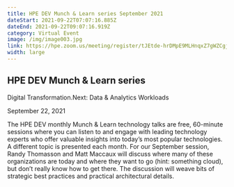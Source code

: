 ```yaml
---
title: HPE DEV Munch & Learn series September 2021
dateStart: 2021-09-22T07:07:16.885Z
dateEnd: 2021-09-22T09:07:16.919Z
category: Virtual Event
image: /img/image003.jpg
link: https://hpe.zoom.us/meeting/register/tJEtde-hrDMpE9MLHnqxZ7gWZCgjWyDMz_gM
width: large
---
```

## HPE DEV Munch & Learn series

Digital Transformation.Next: Data & Analytics Workloads

September 22, 2021

The HPE DEV monthly Munch & Learn technology talks are free, 60-minute sessions where you can listen to and engage with leading technology experts who offer valuable insights into today’s most popular technologies. A different topic is presented each month. For our September session, Randy Thomasson and Matt Maccaux will discuss where many of these organizations are today and where they want to go (hint: something cloud), but don’t really know how to get there. The discussion will weave bits of strategic best practices and practical architectural details.